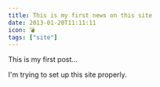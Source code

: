 ```yaml
---
title: This is my first news on this site
date: 2013-01-20T11:11:11
icon: 💣
tags: ["site"]
---
```


This is my first post...

I'm trying to set up this site properly.